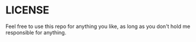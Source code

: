 # LICENSE

Feel free to use this repo for anything you like, as long as you don't hold me responsible for anything.
